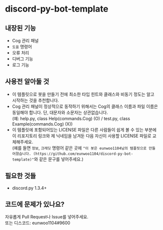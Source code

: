 # discord-py-bot-template
## 내장된 기능
- Cog 관리 패널
- `도움` 명령어
- 오류 처리
- 디버그 기능
- 로그 기능
## 사용전 알아둘 것
- 이 템플릿으로 봇을 만들기 전에 최소한 타입 힌트와 클래스와 비동기 정도는 알고 시작하는 것을 추천합니다.
- Cog 관리 패널이 정상적으로 동작하기 위해서는 Cog의 클래스 이름과 파일 이름은 동일해야 합니다. 단, 대문자와 소문자는 상관없습니다.  
(예: help.py, class Help(commands.Cog) (O) / test.py, class Example(commands.Cog) (X))  
- 이 템플릿에 포함되어있는 LICENSE 파일은 다른 사람들이 쉽게 볼 수 있는 부분에 이 리포지토리 링크와 제 닉네임을 남겨둔 다음 자신이 사용할 LICENSE 파일로 교체해주세요.  
(예를 들면 `정보`, `크레딧` 명령어 같은 곳에 `"이 봇은 eunwoo1104님의 템플릿으로 만들어졌습니다. (https://github.com/eunwoo1104/discord-py-bot-template)"`와 같은 문구를 넣어주세요.)
## 필요한 것들
- discord.py 1.3.4+
## 코드에 문제가 있나요?
자유롭게 Pull Request나 Issue를 넣어주세요.  
또는 디스코드: eunwoo1104#9600
